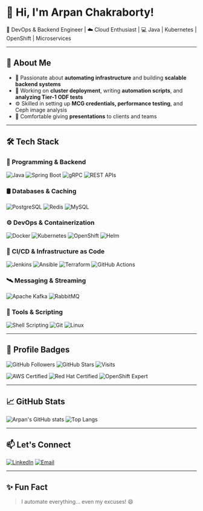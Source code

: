 # 👋 Hi, I'm Arpan Chakraborty!

🎯 DevOps & Backend Engineer | ☁️ Cloud Enthusiast | 💻 Java | Kubernetes | OpenShift | Microservices

---

## 🚀 About Me

- 🧠 Passionate about **automating infrastructure** and building **scalable backend systems**
- 🔧 Working on **cluster deployment**, writing **automation scripts**, and **analyzing Tier-1 ODF tests**
- ⚙️ Skilled in setting up **MCG credentials, performance testing**, and Ceph image analysis
- 🎤 Comfortable giving **presentations** to clients and teams

---

## 🛠️ Tech Stack

### 🚀 Programming & Backend
![Java](https://img.shields.io/badge/Java-ED8B00?style=for-the-badge&logo=java&logoColor=white)
![Spring Boot](https://img.shields.io/badge/SpringBoot-6DB33F?style=for-the-badge&logo=spring-boot&logoColor=white)
![gRPC](https://img.shields.io/badge/gRPC-0080FF?style=for-the-badge&logo=grpc&logoColor=white)
![REST APIs](https://img.shields.io/badge/REST-02569B?style=for-the-badge)

### 🛢️ Databases & Caching
![PostgreSQL](https://img.shields.io/badge/PostgreSQL-336791?style=for-the-badge&logo=postgresql&logoColor=white)
![Redis](https://img.shields.io/badge/Redis-DC382D?style=for-the-badge&logo=redis&logoColor=white)
![MySQL](https://img.shields.io/badge/MySQL-4479A1?style=for-the-badge&logo=mysql&logoColor=white)

### ⚙️ DevOps & Containerization
![Docker](https://img.shields.io/badge/Docker-2496ED?style=for-the-badge&logo=docker&logoColor=white)
![Kubernetes](https://img.shields.io/badge/Kubernetes-326CE5?style=for-the-badge&logo=kubernetes&logoColor=white)
![OpenShift](https://img.shields.io/badge/OpenShift-E00?style=for-the-badge&logo=redhat&logoColor=white)
![Helm](https://img.shields.io/badge/Helm-0F1689?style=for-the-badge&logo=helm&logoColor=white)

### 🧪 CI/CD & Infrastructure as Code
![Jenkins](https://img.shields.io/badge/Jenkins-D24939?style=for-the-badge&logo=jenkins&logoColor=white)
![Ansible](https://img.shields.io/badge/Ansible-EE0000?style=for-the-badge&logo=ansible&logoColor=white)
![Terraform](https://img.shields.io/badge/Terraform-7B42BC?style=for-the-badge&logo=terraform&logoColor=white)
![GitHub Actions](https://img.shields.io/badge/GitHub%20Actions-2088FF?style=for-the-badge&logo=github-actions&logoColor=white)

### 🛰️ Messaging & Streaming
![Apache Kafka](https://img.shields.io/badge/Kafka-231F20?style=for-the-badge&logo=apache-kafka&logoColor=white)
![RabbitMQ](https://img.shields.io/badge/RabbitMQ-FF6600?style=for-the-badge&logo=rabbitmq&logoColor=white)

### 🧰 Tools & Scripting
![Shell Scripting](https://img.shields.io/badge/Shell-FFD500?style=for-the-badge&logo=gnu-bash&logoColor=black)
![Git](https://img.shields.io/badge/Git-F05032?style=for-the-badge&logo=git&logoColor=white)
![Linux](https://img.shields.io/badge/Linux-FCC624?style=for-the-badge&logo=linux&logoColor=black)


---

## 🏅 Profile Badges

![GitHub Followers](https://img.shields.io/github/followers/Arpanchakraborty2000?label=Followers&style=social)
![GitHub Stars](https://img.shields.io/github/stars/Arpanchakraborty2000?label=Stars&style=social)
![Visits](https://komarev.com/ghpvc/?username=Arpanchakraborty2000&color=blue&style=flat-square)

![AWS Certified](https://img.shields.io/badge/AWS-Cloud%20Practitioner-FF9900?style=for-the-badge&logo=amazonaws&logoColor=white)
![Red Hat Certified](https://img.shields.io/badge/Red%20Hat-Certified-EE0000?style=for-the-badge&logo=redhat&logoColor=white)
![OpenShift Expert](https://img.shields.io/badge/OpenShift-Expert-E00?style=for-the-badge&logo=redhat&logoColor=white)


---

## 📈 GitHub Stats

![Arpan's GitHub stats](https://github-readme-stats.vercel.app/api?username=Arpanchakraborty2000&show_icons=true&theme=radical)
![Top Langs](https://github-readme-stats.vercel.app/api/top-langs/?username=Arpanchakraborty2000&layout=compact&theme=radical)

---

## 📫 Let's Connect

[![LinkedIn](https://img.shields.io/badge/LinkedIn-blue?style=for-the-badge&logo=linkedin)](https://www.linkedin.com/in/arpanchakraborty2000/)
[![Email](https://img.shields.io/badge/Email-D14836?style=for-the-badge&logo=gmail&logoColor=white)](mailto:chakrabortyarpan1212@gmail.com)

---

## ✨ Fun Fact

> I automate everything… even my excuses! 😄
